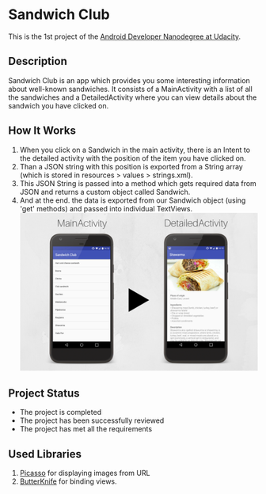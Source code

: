 # Sandwich Club
This is the 1st project of the [Android Developer Nanodegree at Udacity](https://eu.udacity.com/course/android-developer-nanodegree-by-google--nd801).
## Description
Sandwich Club is an app which provides you some interesting information about well-known sandwiches. It consists of a MainActivity with a list of all the sandwiches and a DetailedActivity where you can view details about the sandwich you have clicked on.
## How It Works


1. When you click on a Sandwich in the main activity, there is an Intent to the detailed activity with the position of the item you have clicked on.
2. Than a JSON string with this position is exported from a String array (which is stored in resources > values > strings.xml).
3. This JSON String is passed into a method which gets required data from JSON and returns a custom object called Sandwich.
4. And at the end. the data is exported from our Sandwich object (using 'get' methods) and passed into individual TextViews.
![Screenshots](Screenshots/image.png)
## Project Status
 - The project is completed
 - The project has been successfully reviewed
 - The project has met all the requirements
## Used Libraries
1. [Picasso](http://square.github.io/picasso/) for displaying images from URL
2. [ButterKnife](https://github.com/JakeWharton/butterknife) for binding views.
